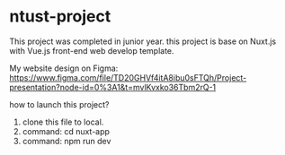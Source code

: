 # ntust-project
This project was completed in junior year.
this project is base on Nuxt.js with Vue.js front-end web develop template.

My website design on Figma:
https://www.figma.com/file/TD20GHVf4itA8ibu0sFTQh/Project-presentation?node-id=0%3A1&t=mvlKvxko36Tbm2rQ-1

how to launch this project?
1. clone this file to local.
2. command: cd nuxt-app
3. command: npm run dev
